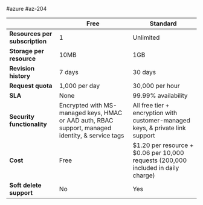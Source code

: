 #azure #az-204 

|                                | Free                                                                                             | Standard                                                                          |
| ------------------------------ | ------------------------------------------------------------------------------------------------ | --------------------------------------------------------------------------------- |
| **Resources per subscription** | 1                                                                                                | Unlimited                                                                         |
| **Storage per resource**       | 10MB                                                                                             | 1GB                                                                               |
| **Revision history**           | 7 days                                                                                           | 30 days                                                                           |
| **Request quota**              | 1,000 per day                                                                                    | 30,000 per hour                                                                   |
| **SLA**                        | None                                                                                             | 99.99% availability                                                               |
| **Security functionality**     | Encrypted with MS-managed keys, HMAC or AAD auth, RBAC support, managed identity, & service tags | All free tier + encryption with customer-managed keys, & private link support     |
| **Cost**                       | Free                                                                                             | $1.20 per resource + $0.06 per 10,000 requests (200,000 included in daily charge) |
| **Soft delete support**        | No                                                                                               | Yes                                                                               |
